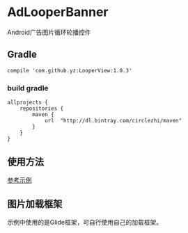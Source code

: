 # AdLooperBanner
Android广告图片循环轮播控件

## Gradle

```
compile 'com.github.yz:LooperView:1.0.3'
```
### build gradle

```
allprojects {
    repositories {
        maven {
            url  "http://dl.bintray.com/circlezhi/maven"
        }
    }
}
```

## 使用方法
[参考示例](https://github.com/MisayaS/AdLooperBanner/blob/master/app/src/main/java/com/yorki/adlooperbanner/MainActivity.java)

## 图片加载框架
示例中使用的是Glide框架，可自行使用自己的加载框架。
